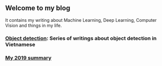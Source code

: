 ## Welcome to my blog
 It contains my writing about Machine Learning, Deep Learning, Computer Vision and things in my life.
### [Object detection](https://t3min4l.github.io/My-blogs/object_detection_vn): Series of writings about object detection in Vietnamese
### [My 2019 summary](https://t3min4l.github.io/My-blogs/2019)
